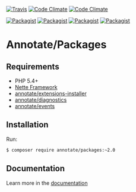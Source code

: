 [![Travis](https://img.shields.io/travis/AnnotateFramework/packages.svg?style=flat-square)](https://travis-ci.org/AnnotateFramework/packages)
[![Code Climate](https://img.shields.io/codeclimate/github/AnnotateFramework/packages.svg?style=flat-square)](https://codeclimate.com/github/AnnotateFramework/packages)
[![Code Climate](https://img.shields.io/codeclimate/coverage/github/AnnotateFramework/packages.svg?style=flat-square)](https://codeclimate.com/github/AnnotateFramework/packages)

[![Packagist](https://img.shields.io/packagist/v/annotate/packages.svg?style=flat-square)](https://packagist.org/packages/annotate/packages)
[![Packagist](https://img.shields.io/packagist/dm/annotate/packages.svg?style=flat-square)](https://packagist.org/packages/annotate/packages)
[![Packagist](https://img.shields.io/packagist/dd/annotate/packages.svg?style=flat-square)](https://packagist.org/packages/annotate/packages)
[![Packagist](https://img.shields.io/packagist/dt/annotate/packages.svg?style=flat-square)](https://packagist.org/packages/annotate/packages)

Annotate/Packages
================================

Requirements
------------
- PHP 5.4+
- [Nette Framework](https://github.com/nette/nette)
- [annotate/extensions-installer](https://github.com/AnnotateFramework/extensions-installer)
- [annotate/diagnostics](https://github.com/AnnotateFramework/diagnostics)
- [annotate/events](https://github.com/AnnotateFramework/events)

Installation
------------
Run:

```sh
$ composer require annotate/packages:~2.0
```

Documentation
-------------

Learn more in the [documentation](docs/en/index.md)
